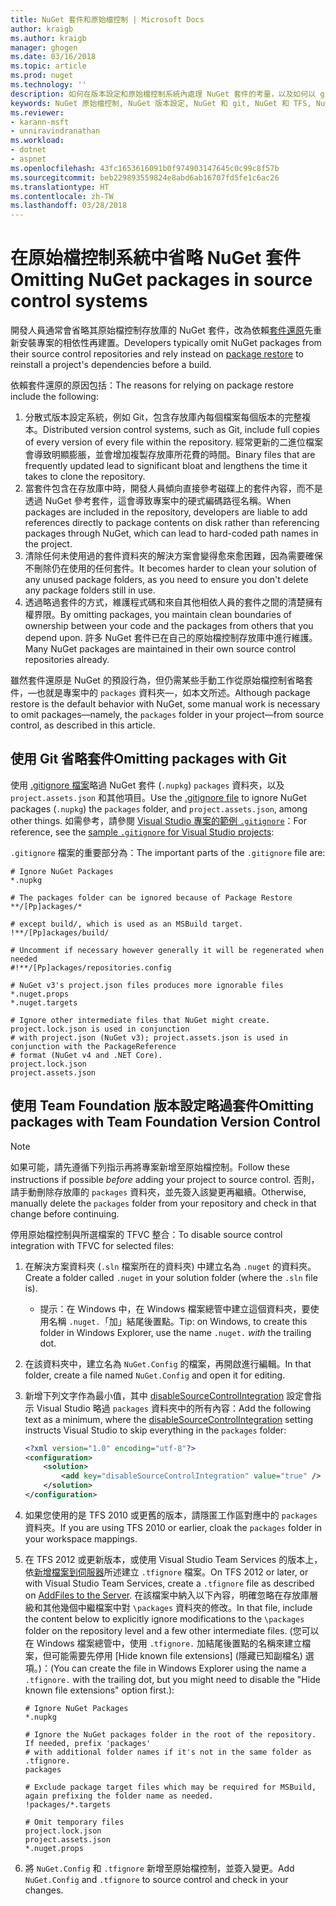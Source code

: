 ```yaml
---
title: NuGet 套件和原始檔控制 | Microsoft Docs
author: kraigb
ms.author: kraigb
manager: ghogen
ms.date: 03/16/2018
ms.topic: article
ms.prod: nuget
ms.technology: ''
description: 如何在版本設定和原始檔控制系統內處理 NuGet 套件的考量，以及如何以 git 和 TFVC 省略套件。
keywords: NuGet 原始檔控制, NuGet 版本設定, NuGet 和 git, NuGet 和 TFS, NuGet 和 TFVC, 省略套件, 原始檔控制存放庫, 版本設定存放庫
ms.reviewer:
- karann-msft
- unniravindranathan
ms.workload:
- dotnet
- aspnet
ms.openlocfilehash: 43fc1653616091b0f974903147645c0c99c8f57b
ms.sourcegitcommit: beb229893559824e8abd6ab16707fd5fe1c6ac26
ms.translationtype: HT
ms.contentlocale: zh-TW
ms.lasthandoff: 03/28/2018
---
```

# <a name="omitting-nuget-packages-in-source-control-systems"></a><span data-ttu-id="d8ff1-104">在原始檔控制系統中省略 NuGet 套件</span><span class="sxs-lookup"><span data-stu-id="d8ff1-104">Omitting NuGet packages in source control systems</span></span>

<span data-ttu-id="d8ff1-105">開發人員通常會省略其原始檔控制存放庫的 NuGet 套件，改為依賴[套件還原](package-restore.md)先重新安裝專案的相依性再建置。</span><span class="sxs-lookup"><span data-stu-id="d8ff1-105">Developers typically omit NuGet packages from their source control repositories and rely instead on [package restore](package-restore.md) to reinstall a project's dependencies before a build.</span></span>

<span data-ttu-id="d8ff1-106">依賴套件還原的原因包括：</span><span class="sxs-lookup"><span data-stu-id="d8ff1-106">The reasons for relying on package restore include the following:</span></span>

1. <span data-ttu-id="d8ff1-107">分散式版本設定系統，例如 Git，包含存放庫內每個檔案每個版本的完整複本。</span><span class="sxs-lookup"><span data-stu-id="d8ff1-107">Distributed version control systems, such as Git, include full copies of every version of every file within the repository.</span></span> <span data-ttu-id="d8ff1-108">經常更新的二進位檔案會導致明顯膨脹，並會增加複製存放庫所花費的時間。</span><span class="sxs-lookup"><span data-stu-id="d8ff1-108">Binary files that are frequently updated lead to significant bloat and lengthens the time it takes to clone the repository.</span></span>
1. <span data-ttu-id="d8ff1-109">當套件包含在存放庫中時，開發人員傾向直接參考磁碟上的套件內容，而不是透過 NuGet 參考套件，這會導致專案中的硬式編碼路徑名稱。</span><span class="sxs-lookup"><span data-stu-id="d8ff1-109">When packages are included in the repository, developers are liable to add references directly to package contents on disk rather than referencing packages through NuGet, which can lead to hard-coded path names in the project.</span></span>
1. <span data-ttu-id="d8ff1-110">清除任何未使用過的套件資料夾的解決方案會變得愈來愈困難，因為需要確保不刪除仍在使用的任何套件。</span><span class="sxs-lookup"><span data-stu-id="d8ff1-110">It becomes harder to clean your solution of any unused package folders, as you need to ensure you don't delete any package folders still in use.</span></span>
1. <span data-ttu-id="d8ff1-111">透過略過套件的方式，維護程式碼和來自其他相依人員的套件之間的清楚擁有權界限。</span><span class="sxs-lookup"><span data-stu-id="d8ff1-111">By omitting packages, you maintain clean boundaries of ownership between your code and the packages from others that you depend upon.</span></span> <span data-ttu-id="d8ff1-112">許多 NuGet 套件已在自己的原始檔控制存放庫中進行維護。</span><span class="sxs-lookup"><span data-stu-id="d8ff1-112">Many NuGet packages are maintained in their own source control repositories already.</span></span>

<span data-ttu-id="d8ff1-113">雖然套件還原是 NuGet 的預設行為，但仍需某些手動工作從原始檔控制省略套件，&mdash;也就是專案中的 `packages` 資料夾&mdash;，如本文所述。</span><span class="sxs-lookup"><span data-stu-id="d8ff1-113">Although package restore is the default behavior with NuGet, some manual work is necessary to omit packages&mdash;namely, the `packages` folder in your project&mdash;from source control, as described in this article.</span></span>

## <a name="omitting-packages-with-git"></a><span data-ttu-id="d8ff1-114">使用 Git 省略套件</span><span class="sxs-lookup"><span data-stu-id="d8ff1-114">Omitting packages with Git</span></span>

<span data-ttu-id="d8ff1-115">使用 [.gitignore 檔案](https://git-scm.com/docs/gitignore)略過 NuGet 套件 (`.nupkg`) `packages` 資料夾，以及 `project.assets.json` 和其他項目。</span><span class="sxs-lookup"><span data-stu-id="d8ff1-115">Use the [.gitignore file](https://git-scm.com/docs/gitignore) to ignore NuGet packages (`.nupkg`) the `packages` folder, and `project.assets.json`, among other things.</span></span> <span data-ttu-id="d8ff1-116">如需參考，請參閱 [Visual Studio 專案的範例 `.gitignore`](https://github.com/github/gitignore/blob/master/VisualStudio.gitignore)：</span><span class="sxs-lookup"><span data-stu-id="d8ff1-116">For reference, see the [sample `.gitignore` for Visual Studio projects](https://github.com/github/gitignore/blob/master/VisualStudio.gitignore):</span></span>

<span data-ttu-id="d8ff1-117">`.gitignore` 檔案的重要部分為：</span><span class="sxs-lookup"><span data-stu-id="d8ff1-117">The important parts of the `.gitignore` file are:</span></span>

```gitignore
# Ignore NuGet Packages
*.nupkg

# The packages folder can be ignored because of Package Restore
**/[Pp]ackages/*

# except build/, which is used as an MSBuild target.
!**/[Pp]ackages/build/

# Uncomment if necessary however generally it will be regenerated when needed
#!**/[Pp]ackages/repositories.config

# NuGet v3's project.json files produces more ignorable files
*.nuget.props
*.nuget.targets

# Ignore other intermediate files that NuGet might create. project.lock.json is used in conjunction
# with project.json (NuGet v3); project.assets.json is used in conjunction with the PackageReference
# format (NuGet v4 and .NET Core).
project.lock.json
project.assets.json
```

## <a name="omitting-packages-with-team-foundation-version-control"></a><span data-ttu-id="d8ff1-118">使用 Team Foundation 版本設定略過套件</span><span class="sxs-lookup"><span data-stu-id="d8ff1-118">Omitting packages with Team Foundation Version Control</span></span>

> [!Note]
> <span data-ttu-id="d8ff1-119">如果可能，請先遵循下列指示再將專案新增至原始檔控制。</span><span class="sxs-lookup"><span data-stu-id="d8ff1-119">Follow these instructions if possible *before* adding your project to source control.</span></span> <span data-ttu-id="d8ff1-120">否則，請手動刪除存放庫的 `packages` 資料夾，並先簽入該變更再繼續。</span><span class="sxs-lookup"><span data-stu-id="d8ff1-120">Otherwise, manually delete the `packages` folder from your repository and check in that change before continuing.</span></span>

<span data-ttu-id="d8ff1-121">停用原始檔控制與所選檔案的 TFVC 整合：</span><span class="sxs-lookup"><span data-stu-id="d8ff1-121">To disable source control integration with TFVC for selected files:</span></span>

1. <span data-ttu-id="d8ff1-122">在解決方案資料夾 (`.sln` 檔案所在的資料夾) 中建立名為 `.nuget` 的資料夾。</span><span class="sxs-lookup"><span data-stu-id="d8ff1-122">Create a folder called `.nuget` in your solution folder (where the `.sln` file is).</span></span>
    - <span data-ttu-id="d8ff1-123">提示：在 Windows 中，在 Windows 檔案總管中建立這個資料夾，要使用名稱 `.nuget.`「加」結尾後置點。</span><span class="sxs-lookup"><span data-stu-id="d8ff1-123">Tip: on Windows, to create this folder in Windows Explorer, use the name `.nuget.` *with* the trailing dot.</span></span>

1. <span data-ttu-id="d8ff1-124">在該資料夾中，建立名為 `NuGet.Config` 的檔案，再開啟進行編輯。</span><span class="sxs-lookup"><span data-stu-id="d8ff1-124">In that folder, create a file named `NuGet.Config` and open it for editing.</span></span>

1. <span data-ttu-id="d8ff1-125">新增下列文字作為最小值，其中 [disableSourceControlIntegration](../reference/nuget-config-file.md#solution-section) 設定會指示 Visual Studio 略過 `packages` 資料夾中的所有內容：</span><span class="sxs-lookup"><span data-stu-id="d8ff1-125">Add the following text as a minimum, where the [disableSourceControlIntegration](../reference/nuget-config-file.md#solution-section) setting instructs Visual Studio to skip everything in the `packages` folder:</span></span>

   ```xml
   <?xml version="1.0" encoding="utf-8"?>
   <configuration>
       <solution>
           <add key="disableSourceControlIntegration" value="true" />
       </solution>
   </configuration>
   ```

1. <span data-ttu-id="d8ff1-126">如果您使用的是 TFS 2010 或更舊的版本，請隱匿工作區對應中的 `packages` 資料夾。</span><span class="sxs-lookup"><span data-stu-id="d8ff1-126">If you are using TFS 2010 or earlier, cloak the `packages` folder in your workspace mappings.</span></span>

1. <span data-ttu-id="d8ff1-127">在 TFS 2012 或更新版本，或使用 Visual Studio Team Services 的版本上，依[新增檔案到伺服器](https://www.visualstudio.com/en-us/docs/tfvc/add-files-server#tfignore)所述建立 `.tfignore` 檔案。</span><span class="sxs-lookup"><span data-stu-id="d8ff1-127">On TFS 2012 or later, or with Visual Studio Team Services, create a `.tfignore` file as described on [AddFiles to the Server](https://www.visualstudio.com/en-us/docs/tfvc/add-files-server#tfignore).</span></span> <span data-ttu-id="d8ff1-128">在該檔案中納入以下內容，明確忽略在存放庫層級和其他幾個中繼檔案中對 `\packages` 資料夾的修改。</span><span class="sxs-lookup"><span data-stu-id="d8ff1-128">In that file, include the content below to explicitly ignore modifications to the `\packages` folder on the repository level and a few other intermediate files.</span></span> <span data-ttu-id="d8ff1-129">(您可以在 Windows 檔案總管中，使用 `.tfignore.` 加結尾後置點的名稱來建立檔案，但可能需要先停用 [Hide known file extensions] \(隱藏已知副檔名) 選項。)：</span><span class="sxs-lookup"><span data-stu-id="d8ff1-129">(You can create the file in Windows Explorer using the name a `.tfignore.` with the trailing dot, but you might need to disable the "Hide known file extensions" option first.):</span></span>

   ```cli
   # Ignore NuGet Packages
   *.nupkg

   # Ignore the NuGet packages folder in the root of the repository. If needed, prefix 'packages'
   # with additional folder names if it's not in the same folder as .tfignore.   
   packages

   # Exclude package target files which may be required for MSBuild, again prefixing the folder name as needed.
   !packages/*.targets

   # Omit temporary files
   project.lock.json
   project.assets.json
   *.nuget.props
   ```

1. <span data-ttu-id="d8ff1-130">將 `NuGet.Config` 和 `.tfignore` 新增至原始檔控制，並簽入變更。</span><span class="sxs-lookup"><span data-stu-id="d8ff1-130">Add `NuGet.Config` and `.tfignore` to source control and check in your changes.</span></span>
